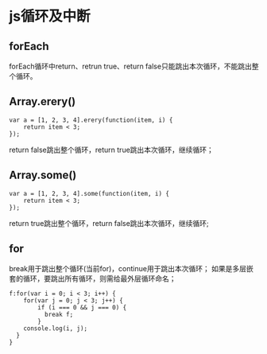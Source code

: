 # js循环及中断

## forEach

forEach循环中return、retrun true、return false只能跳出本次循环，不能跳出整个循环。

##  Array.erery()

``` code
var a = [1, 2, 3, 4].erery(function(item, i) {
    return item < 3;
});
```

return false跳出整个循环，return true跳出本次循环，继续循环；

##  Array.some()

``` code
var a = [1, 2, 3, 4].some(function(item, i) {
    return item < 3;
});
```

return true跳出整个循环，return false跳出本次循环，继续循环; 

## for

break用于跳出整个循环(当前for)，continue用于跳出本次循环；
如果是多层嵌套的循环，要跳出所有循环，则需给最外层循环命名；

``` code
f:for(var i = 0; i < 3; i++) {
    for(var j = 0; j < 3; j++) {
        if (i === 0 && j === 0) {
          break f;
        }  
    console.log(i, j);
  }
}
```

